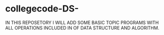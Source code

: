 # collegecode-DS-
IN THIS REPOSETORY I WILL ADD SOME BASIC TOPIC PROGRAMS WITH ALL OPERATIONS INCLUDED IN OF DATA STRUCTURE AND ALGORITHM.
